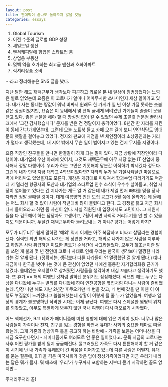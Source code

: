 ```yaml
---
layout: post
title: 팬데믹이 끝나도 돌아오지 않을 것들
categories: essays
---
```


1. Global Tourism
2. 이전 수준의 글로벌 GDP 성장
3. 셰일오일 생산
4. 벤쳐캐피탈에 힘입은 스타트업 붐 
5. 상업용 부동산 
6. 몇백 억을 호가하는 최고급 맨션과 호화아파트
7. 럭셔리상품 소비

⋯라고 정리해놓은 SNS 글을 봤다. 

지난 달만 해도 재택근무가 생각보다 피곤하고 외로울 뿐 내 일상이 침범당했다는 느낌은 별로 없었는데 요즘은 이 코로나가 얼마나 어마무시한 쓰나미인지 새삼 알아가고 있다. 내가 사는 동네는 땅값이 워낙 비싸서 원래도 한 가게가 일 년 이상 가질 못하는 촛불 같은 상권이었지만, 요즘은 이 동네에서 몇 년씩 굳세게 버텨왔던 가게들이 줄줄이 문을 닫고 있다. 좋은 선물을 해야 할 때 망설임 없이 갈 수 있었던 수제 초콜릿 전문점 끌라시끄에서 '그간 감사했습니다' 문자를 받은 건 정말이지 충격이었다. 8년간 한 자리를 지킨 이 동네 간판가게였는데. 그런데 오늘 노트북 들고 카페 오는 길에 보니 연안식당도 임대문의 팻말을 걸어놓고 있었다. 정자와 판교에 지점을 낸 체인점이라 소상공인과는 거리가 멀다고 생각했는데, 내 시야 밖에서 무슨 일이 벌어지고 있는 건지 무서울 지경이다.

요즘 직장인 친구들을 만나면 한결같이 하게 되는 말이 있다. 지금 상황에 직장인이라 다행이야. 대기업의 우산 아래에 있어서, 그것도 재택근무에 아무 지장 없는 IT 산업에 종사해서 정말 다행이야. 우리가 하는 고민은 기껏해야 당분간 이직하기 빡세겠다 정도다. 그런데 내가 만약 지금 대학교 4학년이었다면? 차라리 누가 날 기절시켜달란 마음으로 벽에 머리박고 있었을지도 모른다. 개강은 개강대로 미뤄져서 학과수업 따라가기도 벅찬데 저 멀리선 항공사의 도산과 대기업의 스타트업 인수 소식이 우수수 날아들고, 취업 시장이 얼어붙고 있다는 건 지나가는 개도 알 거 같은데 내가 제일 먼저 빠따를 맞을 당사자라면 정말 골때릴 것이다. 대개 여름방학 인턴 모집 공고가 5월 쯤에 올라가는데 올해는 어느 회사 할 것 없이 사람이 작년대비 많이 몰렸다고 한다. 그 경쟁률 뚫고 지금 회사 다시 들어오라고 하면 좀 자신이 없다. 사실 직원된 내 입장에서도 고민이다. 그 지원서들을 다 검토해야 하는 담당자도 고생이고, 7월이 되면 사회적 거리두기를 안 할 수 있을지도 의문이니까. 두달간 재택근무하다 돌려보내는 거 아냐? 평가는 어떻게 하지? 

모두가 너무너무 쉽게 말하던 '해외' 역시 이제는 아주 복잡하고 비싸고 살떨리는 경험이 됐다. 실력만 되면 해외로 나가는 게 당연한 거라고, 해외로 나가지 않은 사람을 지루하고 하찮은 사람 취급하던 미묘한 풍토가 순식간에 사그라들었다. 모두가 헬조선이란 말을 쓰던 게 불과 몇 년 전인데 코로나 사태로 인해 우리는 한국이 생각보다 멀쩡한 나라라는 걸 알게 됐다. (정확히는, 생각보다 다른 나라들이 안 멀쩡했단 걸 알게 됐다.) 예나 지금이나 한국을 벗어나는 것에 큰 관심이 없었던 나에겐 훌륭한 자기합리화용 근거가 생겼다. 쓸데없는 오지랖으로 상처줬던 사람들을 생각하며 내심 꼬숩다고 생각하기도 했다. 또 휴가 == 해외 여행인 것처럼 말하던 분위기도 잠잠해졌다. 작년만 해도 누구는 다낭을 다녀왔네 누구는 발리를 다녀왔네 하며 인천공항을 옆집처럼 다니는 사람이 즐비했는데. 당장 나만 해도 지난 2년간 후쿠오카만 네 번을 갔고, 네 번째 갔을 땐 이젠 이 여행도 부질없이 느껴진다고 쓸쓸해했는데 상황이 이렇게 될 줄 누가 알았을까. 여행과 일상의 경계가 불분명하던 삭막한 시대는 이제 끝났다. 여행은 다시 스페셜한 썸띵의 위치를 되찾았고, 아무도 특별하게 봐주지 않던 국내 여행이 다시 떠오르기 시작했다.

어느 책에선가, 9.11 테러가 페미니즘에 미친 영향에 대해 읽은 기억이 있다. 너무나 많은 사람들이 가족이나 친지, 친구를 잃는 경험을 하면서 유대가 사회의 중요한 테마로 떠올랐는데, 그게 기존의 정상가족 틀을 공고히 하는 바람에 - 가족을 보듬는 어머니상을 다시금 요구한다던지 - 페미니즘에도 여러모로 안 좋은 일이었다고. 문득 지금의 코로나는 사후 어떤 평가를 받게 될지 궁금해진다. 껄끄러웠던 가족도 다시 튼튼해져야 할 거 같은 이 시기에 난 내 가족과 유례없이 긴 싸움을 이어가고 있는데 다른 사람은 어떨지. 유대를 묻는 질문에, 9.11 을 겪은 미국사회가 찾은 답이 정상가족이었다면 지금 우리가 내리는 답은 뭐가 될지. 뭐 애초에 '우리'가 누구까지 포함하는 지부터 묻기 시작하면 끝도 없지만...

주저리주저리 끝!